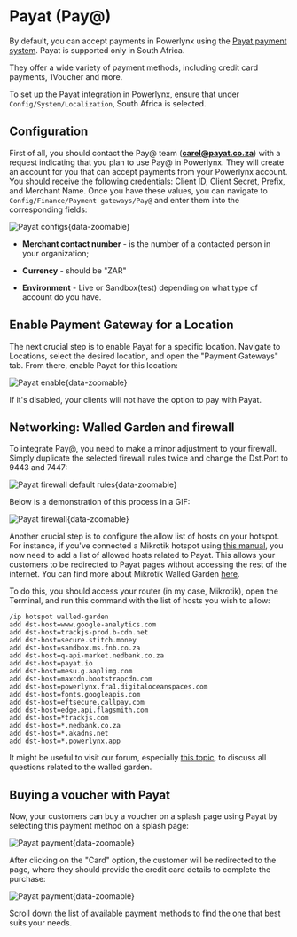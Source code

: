 # Payat (Pay@)

By default, you can accept payments in Powerlynx using the [Payat payment system](https://www.payat.co.za/). Payat is supported only in South Africa.

They offer a wide variety of payment methods, including credit card payments, 1Voucher and more.

To set up the Payat integration in Powerlynx, ensure that under `Config/System/Localization`, South Africa is selected.

## Configuration

First of all, you should contact the Pay@ team (**carel@payat.co.za**) with a request indicating that you plan to use Pay@ in Powerlynx. They will create an account for you that can accept payments from your Powerlynx account. You should receive the following credentials: Client ID, Client Secret, Prefix, and Merchant Name. Once you have these values, you can navigate to `Config/Finance/Payment gateways/Pay@` and enter them into the corresponding fields:

![Payat configs](images/payat-configs.png){data-zoomable}

* **Merchant contact number** - is the number of a contacted person in your organization;

* **Currency** - should be "ZAR"

* **Environment** - Live or Sandbox(test) depending on what type of account do you have. 

## Enable Payment Gateway for a Location

The next crucial step is to enable Payat for a specific location. Navigate to Locations, select the desired location, and open the "Payment Gateways" tab. From there, enable Payat for this location:

![Payat enable](images/payat_enable_for_location.png){data-zoomable}

If it's disabled, your clients will not have the option to pay with Payat.

## Networking: Walled Garden and firewall

To integrate Pay@, you need to make a minor adjustment to your firewall. Simply duplicate the selected firewall rules twice and change the Dst.Port to 9443 and 7447:

![Payat firewall default rules](images/payat_firewall_copy.png){data-zoomable}

Below is a demonstration of this process in a GIF:

![Payat firewall](images/payat_firewall.gif){data-zoomable}

Another crucial step is to configure the allow list of hosts on your hotspot. For instance, if you've connected a Mikrotik hotspot using [this manual](https://docs.powerlynx.app/networking/mikrotik.html), you now need to add a list of allowed hosts related to Payat. This allows your customers to be redirected to Payat pages without accessing the rest of the internet. You can find more about Mikrotik Walled Garden [here](https://wiki.mikrotik.com/wiki/Manual:IP/Hotspot/Walled_Garden).

To do this, you should access your router (in my case, Mikrotik), open the Terminal, and run this command with the list of hosts you wish to allow:

```
/ip hotspot walled-garden
add dst-host=www.google-analytics.com
add dst-host=trackjs-prod.b-cdn.net
add dst-host=secure.stitch.money
add dst-host=sandbox.ms.fnb.co.za
add dst-host=q-api-market.nedbank.co.za
add dst-host=payat.io
add dst-host=mesu.g.aaplimg.com
add dst-host=maxcdn.bootstrapcdn.com
add dst-host=powerlynx.fra1.digitaloceanspaces.com
add dst-host=fonts.googleapis.com
add dst-host=eftsecure.callpay.com
add dst-host=edge.api.flagsmith.com
add dst-host=*trackjs.com
add dst-host=*.nedbank.co.za
add dst-host=*.akadns.net
add dst-host=*.powerlynx.app

```

It might be useful to visit our forum, especially [this topic](https://forum.powerlynx.app/t/mikrotik-walled-garden/19), to discuss all questions related to the walled garden.

## Buying a voucher with Payat

Now, your customers can buy a voucher on a splash page using Payat by selecting this payment method on a splash page:

![Payat payment](images/pay_payat.jpeg){data-zoomable}

After clicking on the "Card" option, the customer will be redirected to the page, where they should provide the credit card details to complete the purchase:

![Payat payment](images/payat_card.jpeg){data-zoomable}

Scroll down the list of available payment methods to find the one that best suits your needs.